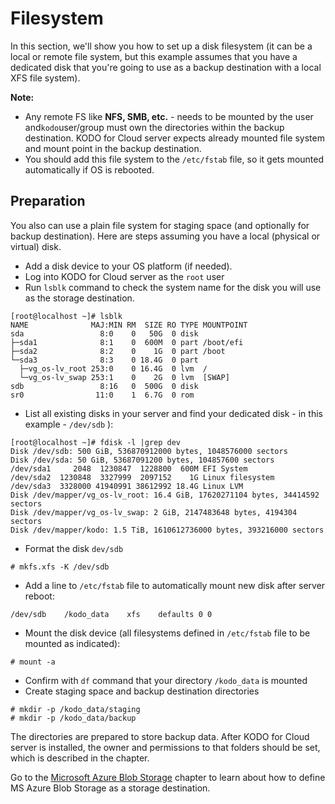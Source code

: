 # Filesystem

In this section, we'll show you how to set up a disk filesystem \(it can be a local or remote file system, but this example assumes that you have a dedicated disk that you're going to use as a backup destination with a local XFS file system\).

**Note:**

* Any remote FS like **NFS, SMB, etc.** - needs to be mounted by the user and`kodo`user/group must own the directories within the backup destination. KODO for Cloud server expects already mounted file system and mount point in the backup destination.
* You should add this file system to the `/etc/fstab` file,  so it gets mounted automatically if OS is rebooted. 

## Preparation

You also can use a plain file system for staging space \(and optionally for backup destination\). Here are steps assuming you have a local \(physical or virtual\) disk.

* Add a disk device to your OS platform \(if needed\). 
* Log into KODO for Cloud server as the `root` user
* Run `lsblk` command to check the system name for the disk you will use as the storage destination.  

```text
[root@localhost ~]# lsblk
NAME              MAJ:MIN RM  SIZE RO TYPE MOUNTPOINT
sda                 8:0    0   50G  0 disk
├─sda1              8:1    0  600M  0 part /boot/efi
├─sda2              8:2    0    1G  0 part /boot
└─sda3              8:3    0 18.4G  0 part
  ├─vg_os-lv_root 253:0    0 16.4G  0 lvm  /
  └─vg_os-lv_swap 253:1    0    2G  0 lvm  [SWAP]
sdb                 8:16   0  500G  0 disk
sr0                11:0    1  6.7G  0 rom
```

* List all existing disks in your server and find your dedicated disk - in this example - `/dev/sdb` \):

```text
[root@localhost ~]# fdisk -l |grep dev
Disk /dev/sdb: 500 GiB, 536870912000 bytes, 1048576000 sectors
Disk /dev/sda: 50 GiB, 53687091200 bytes, 104857600 sectors
/dev/sda1     2048  1230847  1228800  600M EFI System
/dev/sda2  1230848  3327999  2097152    1G Linux filesystem
/dev/sda3  3328000 41940991 38612992 18.4G Linux LVM
Disk /dev/mapper/vg_os-lv_root: 16.4 GiB, 17620271104 bytes, 34414592 sectors
Disk /dev/mapper/vg_os-lv_swap: 2 GiB, 2147483648 bytes, 4194304 sectors
Disk /dev/mapper/kodo: 1.5 TiB, 1610612736000 bytes, 393216000 sectors
```

* Format the disk `dev/sdb`

```text
# mkfs.xfs -K /dev/sdb
```

* Add a line to `/etc/fstab` file to automatically mount new  disk after server reboot:

```text
/dev/sdb    /kodo_data    xfs    defaults 0 0
```

* Mount the disk device \(all filesystems defined in `/etc/fstab` file to be mounted as indicated\): 

```text
# mount -a
```

* Confirm with `df` command that your directory `/kodo_data` is mounted
* Create staging space and backup destination directories

```text
# mkdir -p /kodo_data/staging
# mkdir -p /kodo_data/backup
```

The directories are prepared to store backup data. After KODO for Cloud server is installed, the owner and permissions to that folders should be set, which is described in the chapter.

Go to the [Microsoft Azure Blob Storage](microsoft-azure-blob-storage.md) chapter to learn about how to define MS Azure Blob Storage as a storage destination.



